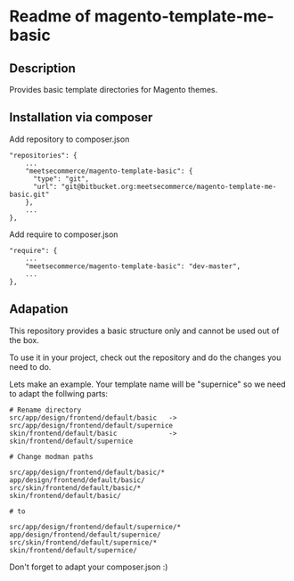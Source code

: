 # Readme of magento-template-me-basic

## Description

Provides basic template directories for Magento themes.

## Installation via composer

Add repository to composer.json

    "repositories": {
        ...
        "meetsecommerce/magento-template-basic": {
          "type": "git",
          "url": "git@bitbucket.org:meetsecommerce/magento-template-me-basic.git"
        },
        ...
    },
    
Add require to composer.json

    "require": {
        ...
        "meetsecommerce/magento-template-basic": "dev-master",
        ...
    },
    
## Adapation

This repository provides a basic structure only and cannot be used out of the box. 

To use it in your project, check out the repository and do the changes you need to do. 

Lets make an example. Your template name will be "supernice" so we need to adapt the follwing parts:

    # Rename directory
    src/app/design/frontend/default/basic   -> src/app/design/frontend/default/supernice
    skin/frontend/default/basic             -> skin/frontend/default/supernice
    
    # Change modman paths
    
    src/app/design/frontend/default/basic/*             app/design/frontend/default/basic/
    src/skin/frontend/default/basic/*                   skin/frontend/default/basic/
    
    # to 
    
    src/app/design/frontend/default/supernice/*         app/design/frontend/default/supernice/
    src/skin/frontend/default/supernice/*               skin/frontend/default/supernice/
    
Don't forget to adapt your composer.json :)
        

 
